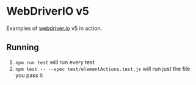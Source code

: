 # WebDriverIO v5

Examples of [webdriver.io](http://webdriver.io/) v5 in action.


## Running

1. `npm run test` will run every test
2. `npm test -- --spec test/elementActions.test.js` <aka path of test> will run just the file you pass it